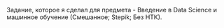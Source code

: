 Задание, которое я сделал для предмета - Введение в Data Science и машинное обучение (Смешанное; Stepik; Без НТК).
